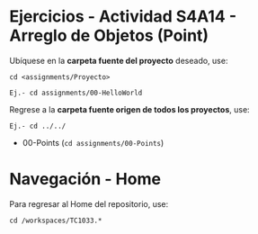 # Ejercicios - Actividad S4A14 - Arreglo de Objetos (Point)

Ubíquese en la **carpeta fuente del proyecto** deseado, use:

```
cd <assignments/Proyecto>

Ej.- cd assignments/00-HelloWorld

```
Regrese a la **carpeta fuente origen de todos los proyectos**, use:

```
Ej.- cd ../../

```

- 00-Points (```cd assignments/00-Points```)
  
# Navegación - Home
Para regresar al Home del repositorio, use:
```
cd /workspaces/TC1033.*
```
